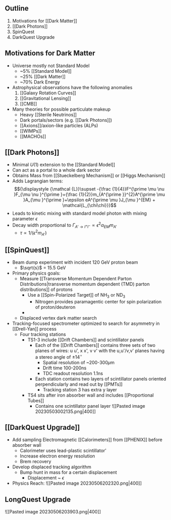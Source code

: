 ## Outline
1. Motivations for [[Dark Matter]]
2. [[Dark Photons]]
4. SpinQuest
5. DarkQuest Upgrade

## Motivations for Dark Matter
- Universe mostly not Standard Model
	- ~5% [[Standard Model]]
	- ~25% [[Dark Matter]]
	- ~70% Dark Energy
 - Astrophysical observations have the following anomalies
	1. [[Galaxy Rotation Curves]]
	2. [[Gravitational Lensing]]
	3. [[CMB]]
 - Many theories for possible particulate makeup
	 - Heavy [[Sterile Neutrinos]]
	 - Dark portals/sectors (e.g. [[Dark Photons]])
	 - [[Axions]]/axion-like particles (ALPs)
	 - [[WIMPs]]
	 - [[MACHOs]]

## [[Dark Photons]]
 - Minimal $U(1)$ extension to the [[Standard Model]] 
 - Can act as a portal to a whole dark sector
 - Obtains Mass from [[Stueckelberg Mechanism]] or [[Higgs Mechanism]]
 - Adds Lagrangian terms: $${\displaystyle {\mathcal {L}}\supset -{\frac {1}{4}}F^{\prime \mu \nu }F_{\mu \nu }^{\prime }+{\frac {1}{2}}m_{A^{\prime }}^{2}A^{\prime \mu }A_{\mu }^{\prime }+\epsilon eA^{\prime \mu }J_{\mu }^{EM} + \mathcal{L_{\chi\chi}}}$$
 - Leads to kinetic mixing with standard model photon with mixing parameter $\epsilon$
 - Decay width proportional to $\Gamma_{A' \rightarrow l^+ l^-} \propto \epsilon^2 \alpha_{EM} m_{A'}$
	 - $\tau \propto 1/(\epsilon^2 m_{A'})$
## [[SpinQuest]]
- Beam dump experiment with incident 120 GeV proton beam
	- $\sqrt{s}$ = 15.5 GeV 
- Primary physics goals:
	- Measure [[Transverse Momentum Dependent Parton Distributions|transverse momentum dependent (TMD) parton distributions]] of protons
		-  Use a [[Spin-Polarized Target]] of NH$_3$ or ND$_3$
			- Nitrogen provides paramagentic center for spin polarization of proton/deuteron
		- 
	- Displaced vertex dark matter search
- Tracking-focused spectrometer optimized to search for asymmetry in [[Drell-Yan]] process
	- Four tracking stations
		- TS1-3 include [[Drift Chambers]] and scintillator panels
			- Each of the [[Drift Chambers]] contains three sets of two planes of wires: u u', x x', v v' with the u,u'/v,v' planes having a stereo angle of $\pm14^\circ$
				- Spatial resolution of ~200-300$\mu$m
				- Drift time 100-200ns
				- TDC readout resolution 1.1ns
			- Each station contains two layers of scintillator panels oriented perpendicularly and read out by [[PMTs]]
				- Tracking station 3 has extra y layer
		- TS4 sits after iron absorber wall and includes [[Proportional Tubes]] 
			- Contains one scintillator panel layer
![[Pasted image 20230503002135.png|400]]


## [[DarkQuest Upgrade]]
 - Add sampling Electromagnetic [[Calorimeters]] from [[PHENIX]] before absorber wall
	 - Calorimeter uses lead-plastic scintillator'
	 - Increase electron energy resolution
	 - Brem recovery
 - Develop displaced tracking algorithm
	 - Bump hunt in mass for a certain displacement
		 - Displacement ~ $\epsilon$
 - Physics Reach:
![[Pasted image 20230506202320.png|400]]


## LongQuest Upgrade
![[Pasted image 20230506203903.png|400]]
